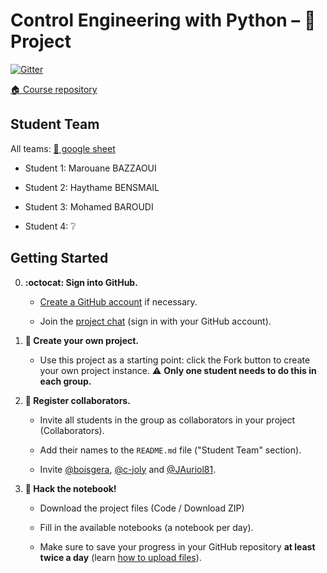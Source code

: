 # Control Engineering with Python – 🚀 Project

[![Gitter](https://badges.gitter.im/control-engineering-with-python-project-2021-2022/community.svg)](https://gitter.im/control-engineering-with-python-project-2021-2022/community?utm_source=badge&utm_medium=badge&utm_campaign=pr-badge)

[:house: Course repository](https://github.com/boisgera/control-engineering-with-python)




## Student Team

All teams: [📝 google sheet](https://docs.google.com/spreadsheets/d/1zVxcBHFnbXDubI1lBR6j4MNshkQwlGT3yl5JXo6oIBM/edit?usp=sharing)

<!-- 🖥 Teams meeting URL: ❔ -->

  - Student 1: Marouane BAZZAOUI

  - Student 2: Haythame BENSMAIL

  - Student 3: Mohamed BAROUDI

  - Student 4: ❔

## Getting Started

  0. **:octocat: Sign into GitHub.**   
     
     - [Create a GitHub account](https://github.com/join) if necessary.
     
     - Join the [project chat](https://gitter.im/control-engineering-with-python-project-2021-2022/community?utm_source=share-link&utm_medium=link&utm_campaign=share-link)
     (sign in with your GitHub account).

  1. **🎉 Create your own project.**  
     
     - Use this project as a starting point: 
       click the Fork button to create your own project instance.
       ⚠️ **Only one student needs to do this in each group.**

  2. **👥 Register collaborators.**  
    
       - Invite all students in the group as collaborators in your project (Collaborators).
      
       - Add their names to the `README.md` file ("Student Team" section).

       - Invite [@boisgera](https://github.com/boisgera), 
        [@c-joly](https://github.com/c-joly) and [@JAuriol81](https://github.com/JAuriol81). 

  3. **📔 Hack the notebook!**  
     
     - Download the project files (Code / Download ZIP) 
     
     - Fill in the available notebooks (a notebook per day).

     - Make sure to save your progress in your GitHub repository **at least twice
     a day** (learn [how to upload files](https://docs.github.com/en/github/managing-files-in-a-repository/adding-a-file-to-a-repository)).
